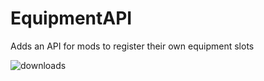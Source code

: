 # EquipmentAPI
Adds an API for mods to register their own equipment slots

![downloads](http://cf.way2muchnoise.eu/equipment-api.svg)
